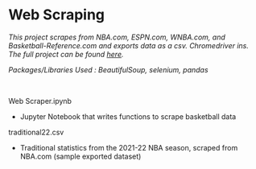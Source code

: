 # Web Scraping

*This project scrapes from NBA.com, ESPN.com, WNBA.com, and Basketball-Reference.com and exports data as a csv. Chromedriver ins. The full project can be found [here](https://jeremydumalig.com/web-scraping/).*

*Packages/Libraries Used : BeautifulSoup, selenium, pandas*

<br>

Web Scraper.ipynb
* Jupyter Notebook that writes functions to scrape basketball data

traditional22.csv
* Traditional statistics from the 2021-22 NBA season, scraped from NBA.com (sample exported dataset)
